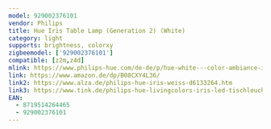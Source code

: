```yaml
---
model: 929002376101
vendor: Philips
title: Hue Iris Table Lamp (Generation 2) (White)
category: light
supports: brightness, colorxy
zigbeemodel: ['929002376101']
compatible: [z2m,z4d]
mlink: https://www.philips-hue.com/de-de/p/hue-white---color-ambiance-iris-tischleuchte/8719514264465
link: https://www.amazon.de/dp/B08CXY4L36/
link2: https://www.alza.de/philips-hue-iris-weiss-d6133264.htm
link3: https://www.tink.de/philips-hue-livingcolors-iris-led-tischleuchte
EAN: 
  - 8719514264465
  - 929002376101
---
```


